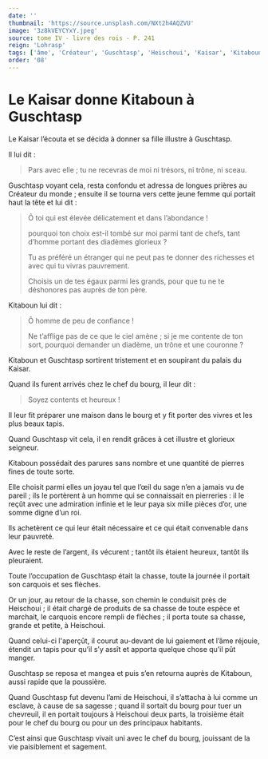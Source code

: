 ```yaml
---
date: ''
thumbnail: 'https://source.unsplash.com/NXt2h4AQZVU'
image: '3z8kVEYCYxY.jpeg'
source: tome IV - livre des rois - P. 241
reign: 'Lohrasp'
tags: ['âme', 'Créateur', 'Guschtasp', 'Heischoui', 'Kaisar', 'Kitaboun']
order: '08'
---
```


# Le Kaisar donne Kitaboun à Guschtasp

Le Kaisar l’écouta et se décida à donner sa fille illustre à Guschtasp.

Il lui dit :

> Pars avec elle ; tu ne recevras de moi ni trésors, ni trône, ni sceau.

Guschtasp voyant cela, resta confondu et adressa de longues prières au Créateur du monde ; ensuite il se tourna vers cette jeune femme qui portait haut la tête et lui dit :

> Ô toi qui est élevée délicatement et dans l’abondance !
>
> pourquoi ton choix est-il tombé sur moi parmi tant de chefs, tant d’homme portant des diadèmes glorieux ?
>
> Tu as préféré un étranger qui ne peut pas te donner des richesses et avec qui tu vivras pauvrement.
>
> Choisis un de tes égaux parmi les grands, pour que tu ne te déshonores pas auprès de ton père.

Kitaboun lui dit :

> Ô homme de peu de confiance !
>
> Ne t’afflige pas de ce que le ciel amène ; si je me contente de ton sort, pourquoi demander un diadème, un trône et une couronne ?

Kitaboun et Guschtasp sortirent tristement et en soupirant du palais du Kaisar.

Quand ils furent arrivés chez le chef du bourg, il leur dit :

> Soyez contents et heureux !

Il leur fit préparer une maison dans le bourg et y fit porter des vivres et les plus beaux tapis.

Quand Guschtasp vit cela, il en rendit grâces à cet illustre et glorieux seigneur.

Kitaboun possédait des parures sans nombre et une quantité de pierres fines de toute sorte.

Elle choisit parmi elles un joyau tel que l’œil du sage n’en a jamais vu de pareil ; ils le portèrent à un homme qui se connaissait en pierreries : il le reçût avec une admiration infinie et le leur paya six mille pièces d’or, une somme digne d’un roi.

Ils achetèrent ce qui leur était nécessaire et ce qui était convenable dans leur pauvreté.

Avec le reste de l’argent, ils vécurent ; tantôt ils étaient heureux, tantôt ils pleuraient.

Toute l’occupation de Guschtasp était la chasse, toute la journée il portait son carquois et ses flèches.

Or un jour, au retour de la chasse, son chemin le conduisit près de Heischoui ; il était chargé de produits de sa chasse de toute espèce et marchait, le carquois encore rempli de flèches ; il porta toute sa chasse, grande et petite, à Heischoui.

Quand celui-ci l'aperçût, il courut au-devant de lui gaiement et l’âme réjouie, étendit un tapis pour qu’il s’y assît et apporta quelque chose qu’il pût manger.

Guschtasp se reposa et mangea et puis s’en retourna auprès de Kitaboun, aussi rapide que la poussière.

Quand Guschtasp fut devenu l’ami de Heischoui, il s’attacha à lui comme un esclave, à cause de sa sagesse ; quand il sortait du bourg pour tuer un chevreuil, il en portait toujours à Heischoui deux parts, la troisième était pour le chef du bourg ou pour un des principaux habitants.

C’est ainsi que Guschtasp vivait uni avec le chef du bourg, jouissant de la vie paisiblement et sagement.
